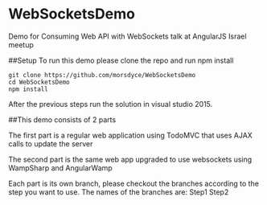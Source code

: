 # WebSocketsDemo
Demo for Consuming Web API with WebSockets talk at AngularJS Israel meetup

##Setup
To run this demo please clone the repo and run npm install
```
git clone https://github.com/morsdyce/WebSocketsDemo
cd WebSocketsDemo
npm install
```

After the previous steps run the solution in visual studio 2015.

##This demo consists of 2 parts

The first part is a regular web application using TodoMVC that uses AJAX calls to update the server

The second part is the same web app upgraded to use websockets using WampSharp and AngularWamp

Each part is its own branch, please checkout the branches according to the step you want to use.
The names of the branches are:
Step1
Step2
